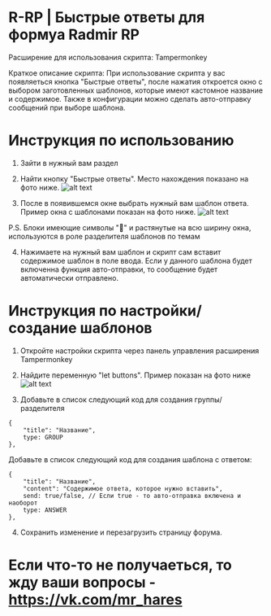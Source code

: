 # R-RP | Быстрые ответы для формуа Radmir RP
Расширение для использования скрипта:
Tampermonkey

Краткое описание скрипта:
При использование скрипта у вас появляеться кнопка "Быстрые ответы", после нажатия откроется окно с выбором заготовленных шаблонов, которые имеют кастомное название и содержимое. Также в конфигурации можно сделать авто-отправку сообщений при выборе шаблона.

# Инструкция по использованию
1. Зайти в нужный вам раздел
   
2. Найти кнопку "Быстрые ответы". Место нахождения показано на фото ниже.
![alt text](https://i.imgur.com/jLzH2nQ.png)

3. После в появившемся окне выбрать нужный вам шаблон ответа. Пример окна с шаблонами показан на фото ниже.
![alt text](https://i.imgur.com/yeLY1eW.png)

P.S. Блоки имеющие символы "📌" и растянутые на всю ширину окна, используются в роле разделителя шаблонов по темам

4. Нажимаете на нужный вам шаблон и скрипт сам вставит содержимое шаблон в поле ввода. Если у данного шаблона будет включенна функция авто-отправки, то сообщение будет автоматически отправлено.

# Инструкция по настройки/создание шаблонов
1. Откройте настройки скрипта через панель управления расширения Tampermonkey

2. Найдите переменную "let buttons". Пример показан на фото ниже
![alt text](https://i.imgur.com/d1x9GNa.png)

3. Добавьте в список следующий код для создания группы/разделителя
```
{
    "title": "Название",
    type: GROUP
},
```

Добавьте в список следующий код для создания шаблона с ответом:
```
{
    "title": "Название",
    "content": "Содержимое ответа, которое нужно вставить",
    send: true/false, // Если true - то авто-отправка включена и наоборот
    type: ANSWER
},
```

4. Сохранить изменение и перезагрузить страницу форума.

# Если что-то не получаеться, то жду ваши вопросы - https://vk.com/mr_hares
